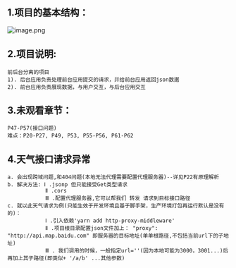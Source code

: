 ## 1.项目的基本结构：

![image.png](https://i.loli.net/2020/06/25/WVRkT7vAtcy8jfJ.png)

## 2.项目说明:

    前后台分离的项目
    1). 后台应用负责处理前台应用提交的请求，并给前台应用返回json数据
    2). 前台应用负责展现数据，与用户交互，与后台应用交互

## 3.未观看章节：

    P47-P57(接口问题)
    难点：P20-P27, P49, P53, P55-P56, P61-P62

## 4.天气接口请求异常

    a. 会出现跨域问题,和404问题(本地无法代理需要配置代理服务器)--详见P22有原理解析
    b. 解决方法: Ⅰ .jsonp 但只能接受Get类型请求
    		    Ⅱ .cors
    		    Ⅲ .配置代理服务器,它可以帮我们 转发 请求到目标接口路径
	c. 就以此天气请求为例(只能生效于开发环境且基于脚手架，生产环境打包再运行默认是没有的)：
    		    Ⅰ .引入依赖'yarn add http-proxy-middleware'
    		    Ⅱ .项目根目录配置json文件加上： "proxy": "http://api.map.baidu.com" 即服务器的目标地址(单单根路径,不包括当前url下的子地址)
				Ⅲ . 我们调用的时候，一般指定url=''(因为本地可能为3000，3001...)后再加上其子路径(即类似+ '/a/b' ...其他参数)
